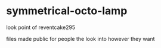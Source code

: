 # symmetrical-octo-lamp
look point of reventcake295

files made public for people the look into however they want
